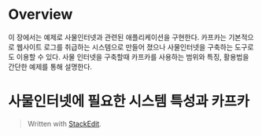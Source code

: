 # Overview

이 장에서는 예제로 사물인터넷과 관련된 애플리케이션을 구현한다. 카프카는 기본적으로 웹사이트 로그를 취급하는 시스템으로 만들어 졌으나 사물인터넷을 구축하는 도구로도 이용할 수 있다. 사물 인터넷을 구축할때 카프카를 사용하는 범위와 특징, 활용법을 간단한 예제를 통해 설명한다.

# 사물인터넷에 필요한 시스템 특성과 카프카




> Written with [StackEdit](https://stackedit.io/).
<!--stackedit_data:
eyJoaXN0b3J5IjpbLTYwODIyNzk3NSw3MzA5OTgxMTZdfQ==
-->